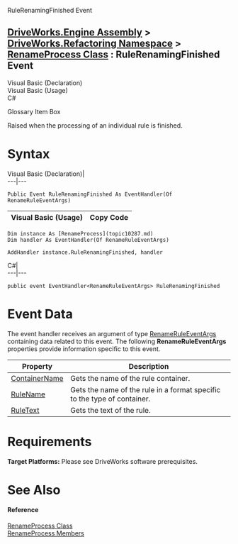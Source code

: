 RuleRenamingFinished Event   
  
[DriveWorks.Engine Assembly](topic2156.md) > [DriveWorks.Refactoring Namespace](topic10266.md) > [RenameProcess Class](topic10287.md) : RuleRenamingFinished Event  
---  
  
Visual Basic (Declaration)    
Visual Basic (Usage)    
C# 

Glossary Item Box

Raised when the processing of an individual rule is finished. 

# Syntax

Visual Basic (Declaration)|   
---|---  
      
    
    Public Event RuleRenamingFinished As EventHandler(Of RenameRuleEventArgs)  
  
Visual Basic (Usage)| Copy Code  
---|---  
      
    
    Dim instance As [RenameProcess](topic10287.md)
    Dim handler As EventHandler(Of RenameRuleEventArgs)
     
    AddHandler instance.RuleRenamingFinished, handler  
  
C#|   
---|---  
      
    
    public event EventHandler<RenameRuleEventArgs> RuleRenamingFinished  
  
# Event Data

The event handler receives an argument of type [RenameRuleEventArgs](topic10306.md) containing data related to this event. The following **RenameRuleEventArgs** properties provide information specific to this event.

Property| Description  
---|---  
[ContainerName](topic10314.md)| Gets the name of the rule container.   
[RuleName](topic10315.md)| Gets the name of the rule in a format specific to the type of container.   
[RuleText](topic10316.md)| Gets the text of the rule.   
  
# Requirements

**Target Platforms:** Please see DriveWorks software prerequisites.

# See Also

#### Reference

[RenameProcess Class](topic10287.md)   
[RenameProcess Members](topic10288.md)


